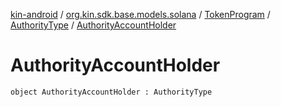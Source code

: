 [kin-android](../../../index.md) / [org.kin.sdk.base.models.solana](../../index.md) / [TokenProgram](../index.md) / [AuthorityType](index.md) / [AuthorityAccountHolder](./-authority-account-holder.md)

# AuthorityAccountHolder

`object AuthorityAccountHolder : AuthorityType`